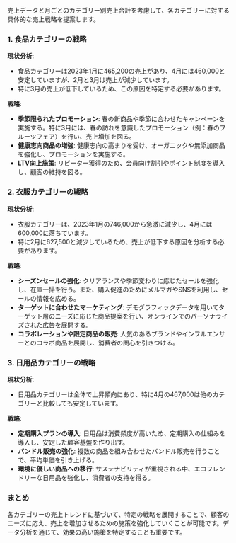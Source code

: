 売上データと月ごとのカテゴリー別売上合計を考慮して、各カテゴリーに対する具体的な売上戦略を提案します。

### 1. 食品カテゴリーの戦略

**現状分析**:
- 食品カテゴリーは2023年1月に465,200の売上があり、4月には460,000と安定していますが、2月と3月は売上が減少しています。
- 特に3月の売上が低下しているため、この原因を特定する必要があります。

**戦略**:
- **季節限られたプロモーション**: 春の新商品や季節に合わせたキャンペーンを実施する。特に3月には、春の訪れを意識したプロモーション（例：春のフルーツフェア）を行い、売上増加を図る。
- **健康志向商品の増強**: 健康志向の高まりを受け、オーガニックや無添加商品を強化し、プロモーションを実施する。
- **LTV向上施策**: リピーター獲得のため、会員向け割引やポイント制度を導入し、顧客の維持を図る。

### 2. 衣服カテゴリーの戦略

**現状分析**:
- 衣服カテゴリーは、2023年1月の746,000から急激に減少し、4月には600,000に落ちています。
- 特に2月に627,500と減少しているため、売上が低下する原因を分析する必要があります。

**戦略**:
- **シーズンセールの強化**: クリアランスや季節変わりに応じたセールを強化し、在庫一掃を行う。また、購入促進のためにメルマガやSNSを利用し、セールの情報を広める。
- **ターゲットに合わせたマーケティング**: デモグラフィックデータを用いてターゲット層のニーズに応じた商品提案を行い、オンラインでのパーソナライズされた広告を展開する。
- **コラボレーションや限定商品の販売**: 人気のあるブランドやインフルエンサーとのコラボ商品を展開し、消費者の関心を引きつける。

### 3. 日用品カテゴリーの戦略

**現状分析**:
- 日用品カテゴリーは全体で上昇傾向にあり、特に4月の467,000は他のカテゴリーと比較しても安定しています。

**戦略**:
- **定期購入プランの導入**: 日用品は消費頻度が高いため、定期購入の仕組みを導入し、安定した顧客基盤を作り出す。
- **バンドル販売の強化**: 複数の商品を組み合わせたバンドル販売を行うことで、平均単価を引き上げる。
- **環境に優しい商品への移行**: サステナビリティが重視される中、エコフレンドリーな日用品を強化し、消費者の支持を得る。

### まとめ
各カテゴリーの売上トレンドに基づいて、特定の戦略を展開することで、顧客のニーズに応え、売上を増加させるための施策を強化していくことが可能です。データ分析を通じて、効果の高い施策を特定することも重要です。